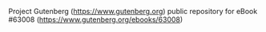 Project Gutenberg (https://www.gutenberg.org) public repository for
eBook #63008 (https://www.gutenberg.org/ebooks/63008)
